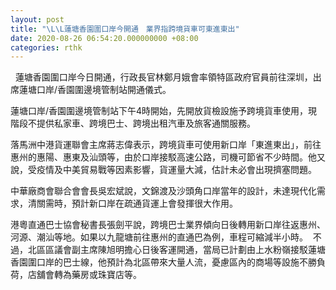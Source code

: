 ```yaml
---
layout: post
title: "\L\L蓮塘香園圍口岸今開通　業界指跨境貨車可東進東出"
date: 2020-08-26 06:54:20.000000000 +08:00
categories: rthk
---
```


  蓮塘香園圍口岸今日開通，行政長官林鄭月娥會率領特區政府官員前往深圳，出席蓮塘口岸/香園圍邊境管制站開通儀式。

蓮塘口岸/香園圍邊境管制站下午4時開始，先開放貨檢設施予跨境貨車使用，現階段不提供私家車、跨境巴士、跨境出租汽車及旅客通關服務。

落馬洲中港貨運聯會主席蔣志偉表示，跨境貨車可使用新口岸「東進東出」，前往惠州的惠陽、惠東及汕頭等，由於口岸接駁高速公路，司機可節省不少時間。他又說，受疫情及中美貿易戰等因素影響，貨運量大減，估計未必會出現擠塞問題。

中華廠商會聯合會會長吳宏斌說，文錦渡及沙頭角口岸當年的設計，未達現代化需求，清關需時，預計新口岸在疏通貨運上會發揮很大作用。

港粵直通巴士協會秘書長張劍平說，跨境巴士業界傾向日後轉用新口岸往返惠州、河源、潮汕等地。如果以九龍塘前往惠州的直通巴為例，車程可縮減半小時。  不過，北區區議會副主席陳旭明擔心日後客運開通，當局已計劃由上水粉嶺接駁蓮塘香園圍口岸的巴士線，他預計為北區帶來大量人流，憂慮區內的商場等設施不勝負荷，店舖會轉為藥房或珠寶店等。

